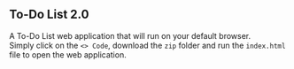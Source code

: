 ## To-Do List 2.0

A To-Do List web application that will run on your default browser.
<br>
Simply click on the ```<> Code```, download the ```zip``` folder and run the ```index.html``` file to open the web application.


